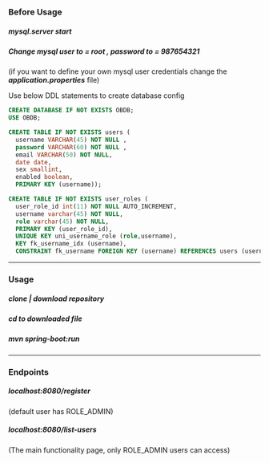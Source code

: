 
### Before Usage

##### mysql.server start

##### Change mysql user to = root , password to = 987654321 

(if you want to define your own mysql user credentials change the ***application.properties*** file)

Use below DDL statements to create database config

```sql
CREATE DATABASE IF NOT EXISTS OBDB;
USE OBDB;

CREATE TABLE IF NOT EXISTS users (
  username VARCHAR(45) NOT NULL ,
  password VARCHAR(60) NOT NULL ,
  email VARCHAR(50) NOT NULL,
  date date,
  sex smallint,
  enabled boolean,
  PRIMARY KEY (username));

CREATE TABLE IF NOT EXISTS user_roles (
  user_role_id int(11) NOT NULL AUTO_INCREMENT,
  username varchar(45) NOT NULL,
  role varchar(45) NOT NULL,
  PRIMARY KEY (user_role_id),
  UNIQUE KEY uni_username_role (role,username),
  KEY fk_username_idx (username),
  CONSTRAINT fk_username FOREIGN KEY (username) REFERENCES users (username));
```
---
### Usage

##### *clone | download repository*
##### *cd to downloaded file*
##### *mvn spring-boot:run*

---
### Endpoints

##### localhost:8080/register 

(default user has ROLE_ADMIN)

##### localhost:8080/list-users 

(The main functionality page, only ROLE_ADMIN users can access)

